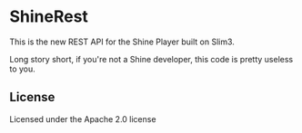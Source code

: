 # ShineRest

This is the new REST API for the Shine Player built on Slim3.

Long story short, if you're not a Shine developer, this code is pretty useless to you.

## License

Licensed under the Apache 2.0 license